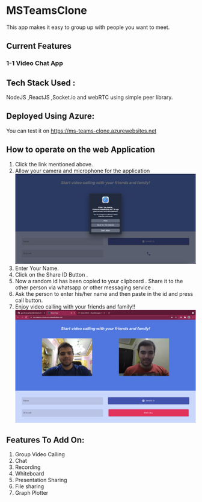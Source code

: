 # MSTeamsClone

This app makes it easy to group up with people you want to meet. 

## Current Features

### 1-1 Video Chat App

## Tech Stack Used :
NodeJS ,ReactJS ,Socket.io and webRTC using simple peer library.

## Deployed Using Azure:
You can test it on https://ms-teams-clone.azurewebsites.net 

## How to operate on the web Application

1. Click the link mentioned above.
2. Allow your camera and microphone for the application
![alt text](https://github.com/garvitchaudhary9/msTeamsClone/blob/master/ScreenShot1.png)
3. Enter Your Name.
4. Click on the Share ID Button .
5. Now a random id has been copied to your clipboard . Share it to the other person via whatsapp or other messaging service .
6. Ask the person to enter his/her name and then paste in the id and press call button.
7. Enjoy video calling with your friends and family!!
![alt text](https://github.com/garvitchaudhary9/msTeamsClone/blob/master/ScreenShot2.png)
## Features To Add On:

1. Group Video Calling 
2. Chat 
3. Recording
4. Whiteboard
5. Presentation Sharing
6. File sharing 
7. Graph Plotter
